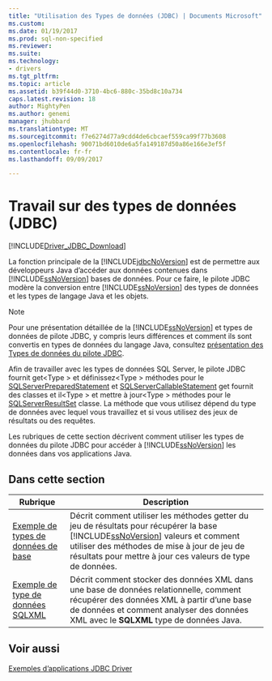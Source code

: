 ```yaml
---
title: "Utilisation des Types de données (JDBC) | Documents Microsoft"
ms.custom: 
ms.date: 01/19/2017
ms.prod: sql-non-specified
ms.reviewer: 
ms.suite: 
ms.technology:
- drivers
ms.tgt_pltfrm: 
ms.topic: article
ms.assetid: b39f44d0-3710-4bc6-880c-35bd8c10a734
caps.latest.revision: 18
author: MightyPen
ms.author: genemi
manager: jhubbard
ms.translationtype: MT
ms.sourcegitcommit: f7e6274d77a9cdd4de6cbcaef559ca99f77b3608
ms.openlocfilehash: 90071bd6010de6a5fa149187d50a86e166e3ef5f
ms.contentlocale: fr-fr
ms.lasthandoff: 09/09/2017

---
```

# <a name="working-with-data-types-jdbc"></a>Travail sur des types de données (JDBC)
[!INCLUDE[Driver_JDBC_Download](../../../includes/driver_jdbc_download.md)]

  La fonction principale de la [!INCLUDE[jdbcNoVersion](../../../includes/jdbcnoversion_md.md)] est de permettre aux développeurs Java d’accéder aux données contenues dans [!INCLUDE[ssNoVersion](../../../includes/ssnoversion_md.md)] bases de données. Pour ce faire, le pilote JDBC modère la conversion entre [!INCLUDE[ssNoVersion](../../../includes/ssnoversion_md.md)] des types de données et les types de langage Java et les objets.  
  
> [!NOTE]  
>  Pour une présentation détaillée de la [!INCLUDE[ssNoVersion](../../../includes/ssnoversion_md.md)] et types de données de pilote JDBC, y compris leurs différences et comment ils sont convertis en types de données du langage Java, consultez [présentation des Types de données du pilote JDBC](../../../connect/jdbc/understanding-the-jdbc-driver-data-types.md).  
  
 Afin de travailler avec les types de données SQL Server, le pilote JDBC fournit get\<Type > et définissez\<Type > méthodes pour le [SQLServerPreparedStatement](../../../connect/jdbc/reference/sqlserverpreparedstatement-class.md) et [SQLServerCallableStatement](../../../connect/jdbc/reference/sqlservercallablestatement-class.md) get fournit des classes et il\<Type > et mettre à jour\<Type > méthodes pour le [SQLServerResultSet](../../../connect/jdbc/reference/sqlserverresultset-class.md) classe. La méthode que vous utilisez dépend du type de données avec lequel vous travaillez et si vous utilisez des jeux de résultats ou des requêtes.  
  
 Les rubriques de cette section décrivent comment utiliser les types de données du pilote JDBC pour accéder à [!INCLUDE[ssNoVersion](../../../includes/ssnoversion_md.md)] les données dans vos applications Java.  
  
## <a name="in-this-section"></a>Dans cette section  
  
|Rubrique| Description|  
|-----------|-----------------|  
|[Exemple de types de données de base](../../../connect/jdbc/basic-data-types-sample.md)|Décrit comment utiliser les méthodes getter du jeu de résultats pour récupérer la base [!INCLUDE[ssNoVersion](../../../includes/ssnoversion_md.md)] valeurs et comment utiliser des méthodes de mise à jour de jeu de résultats pour mettre à jour ces valeurs de type de données.|  
|[Exemple de type de données SQLXML](../../../connect/jdbc/sqlxml-data-type-sample.md)|Décrit comment stocker des données XML dans une base de données relationnelle, comment récupérer des données XML à partir d’une base de données et comment analyser des données XML avec le **SQLXML** type de données Java.|  
  
## <a name="see-also"></a>Voir aussi  
 [Exemples d’applications JDBC Driver](../../../connect/jdbc/sample-jdbc-driver-applications.md)  
  
  
